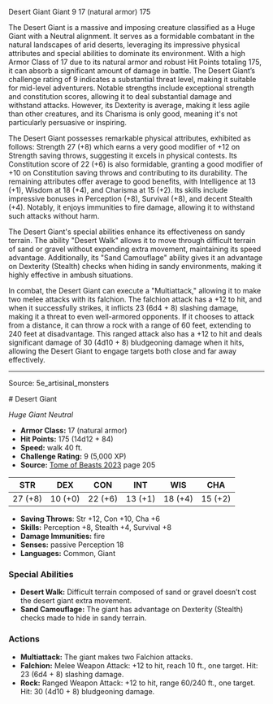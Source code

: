 <MonsterName/>Desert Giant</MonsterName>
<CreatureType/>Giant</CreatureType>
<CR/>9</CR>
<AC/>17 (natural armor)</AC>
<HP/>175</HP>
<summary>The Desert Giant is a massive and imposing creature classified as a Huge Giant with a Neutral alignment. It serves as a formidable combatant in the natural landscapes of arid deserts, leveraging its impressive physical attributes and special abilities to dominate its environment. With a high Armor Class of 17 due to its natural armor and robust Hit Points totaling 175, it can absorb a significant amount of damage in battle. The Desert Giant’s challenge rating of 9 indicates a substantial threat level, making it suitable for mid-level adventurers. Notable strengths include exceptional strength and constitution scores, allowing it to deal substantial damage and withstand attacks. However, its Dexterity is average, making it less agile than other creatures, and its Charisma is only good, meaning it's not particularly persuasive or inspiring.</summary>

<detail>

The Desert Giant possesses remarkable physical attributes, exhibited as follows: Strength 27 (+8) which earns a very good modifier of +12 on Strength saving throws, suggesting it excels in physical contests. Its Constitution score of 22 (+6) is also formidable, granting a good modifier of +10 on Constitution saving throws and contributing to its durability. The remaining attributes offer average to good benefits, with Intelligence at 13 (+1), Wisdom at 18 (+4), and Charisma at 15 (+2). Its skills include impressive bonuses in Perception (+8), Survival (+8), and decent Stealth (+4). Notably, it enjoys immunities to fire damage, allowing it to withstand such attacks without harm.

The Desert Giant's special abilities enhance its effectiveness on sandy terrain. The ability "Desert Walk" allows it to move through difficult terrain of sand or gravel without expending extra movement, maintaining its speed advantage. Additionally, its "Sand Camouflage" ability gives it an advantage on Dexterity (Stealth) checks when hiding in sandy environments, making it highly effective in ambush situations.

In combat, the Desert Giant can execute a "Multiattack," allowing it to make two melee attacks with its falchion. The falchion attack has a +12 to hit, and when it successfully strikes, it inflicts 23 (6d4 + 8) slashing damage, making it a threat to even well-armored opponents. If it chooses to attack from a distance, it can throw a rock with a range of 60 feet, extending to 240 feet at disadvantage. This ranged attack also has a +12 to hit and deals significant damage of 30 (4d10 + 8) bludgeoning damage when it hits, allowing the Desert Giant to engage targets both close and far away effectively.</detail>



---

Source: 5e_artisinal_monsters

<statblock>
# Desert Giant

*Huge* *Giant* *Neutral*

- **Armor Class:** 17 (natural armor)
- **Hit Points:** 175 (14d12 + 84)
- **Speed:** walk 40 ft.
- **Challenge Rating:** 9 (5,000 XP)
- **Source:** [Tome of Beasts 2023](https://koboldpress.com/kpstore/product/tome-of-beasts-1-2023-edition/) page 205

| STR | DEX | CON | INT | WIS | CHA |
| --- | --- | --- | --- | --- | --- |
| 27 (+8) | 10 (+0) | 22 (+6) | 13 (+1) | 18 (+4) | 15 (+2) |

- **Saving Throws**: Str +12, Con +10, Cha +6
- **Skills:** Perception +8, Stealth +4, Survival +8
- **Damage Immunities:** fire
- **Senses:** passive Perception 18
- **Languages:** Common, Giant

### Special Abilities

- **Desert Walk:** Difficult terrain composed of sand or gravel doesn’t cost the desert giant extra movement.
- **Sand Camouflage:** The giant has advantage on Dexterity (Stealth) checks made to hide in sandy terrain.

### Actions

- **Multiattack:** The giant makes two Falchion attacks.
- **Falchion:** Melee Weapon Attack: +12 to hit, reach 10 ft., one target. Hit: 23 (6d4 + 8) slashing damage.
- **Rock:** Ranged Weapon Attack: +12 to hit, range 60/240 ft., one target. Hit: 30 (4d10 + 8) bludgeoning damage.
</statblock>


